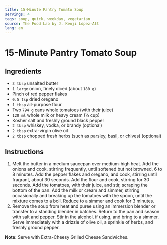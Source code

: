 ```yaml
---
title: 15-Minute Pantry Tomato Soup
servings: 4
tags: soup, quick, weekday, vegetarian
source: The Food Lab by J. Kenji López-Alt
lang: en
---
```


# 15-Minute Pantry Tomato Soup

## Ingredients

- `3 tbsp` unsalted butter
- `1 large` onion, finely diced (about `180 g`)
- Pinch of red pepper flakes
- `0.5 tsp` dried oregano
- `1 tbsp` all-purpose flour
- Two `794 g` cans whole tomatoes (with their juice)
- `120 ml` whole milk or heavy cream (½ cup)
- Kosher salt and freshly ground black pepper
- `2 tbsp` whiskey, vodka, or brandy (optional)
- `2 tbsp` extra-virgin olive oil
- `2 tbsp` chopped fresh herbs (such as parsley, basil, or chives) (optional)

## Instructions

1. Melt the butter in a medium saucepan over medium-high heat. Add the onions and cook, stirring frequently, until softened but not browned, 6 to 8 minutes. Add the pepper flakes and oregano, and cook, stirring until fragrant, about 30 seconds. Add the flour and cook, stirring for 30 seconds. Add the tomatoes, with their juice, and stir, scraping the bottom of the pan. Add the milk or cream and simmer, stirring occasionally and breaking up the tomatoes with the spoon, until the mixture comes to a boil. Reduce to a simmer and cook for 3 minutes.
1. Remove the soup from heat and puree using an immersion blender or transfer to a standing blender in batches. Return to the pan and season with salt and pepper. Stir in the alcohol, if using, and bring to a simmer. Serve immediately with a drizzle of olive oil, a sprinkle of herbs, and freshly ground pepper.

**Note:** Serve with Extra-Cheesy Grilled Cheese Sandwiches.
